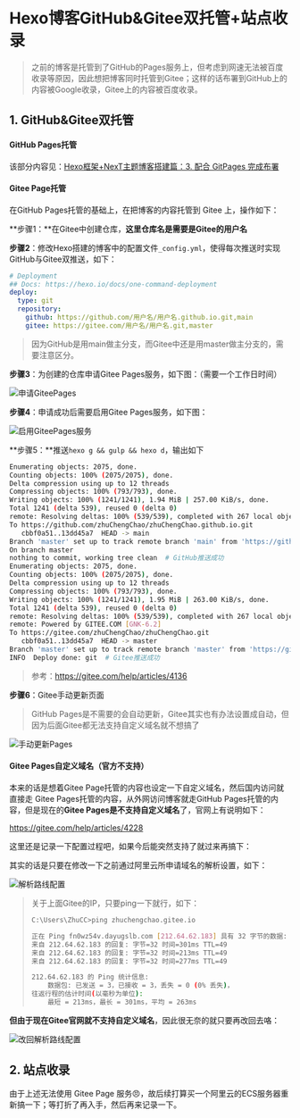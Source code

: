 # Hexo博客GitHub&Gitee双托管+站点收录

> 之前的博客是托管到了GitHub的Pages服务上，但考虑到网速无法被百度收录等原因，因此想把博客同时托管到Gitee；这样的话布署到GitHub上的内容被Google收录，Gitee上的内容被百度收录。

## 1. GitHub&Gitee双托管

#### GitHub Pages托管

该部分内容见：[Hexo框架+NexT主题博客搭建篇：3. 配合 GitPages 完成布署](https://xianyuchao.cn/2021/11/14/%E7%8E%AF%E5%A2%83%E9%85%8D%E7%BD%AE/Hexo%E6%A1%86%E6%9E%B6+NexT%E4%B8%BB%E9%A2%98%E5%8D%9A%E5%AE%A2%E6%90%AD%E5%BB%BA%E7%AF%87/)

#### Gitee Page托管

在GitHub Pages托管的基础上，在把博客的内容托管到 Gitee 上，操作如下：

**步骤1：**在Gitee中创建仓库，**这里仓库名是需要是Gitee的用户名**

**步骤2**：修改Hexo搭建的博客中的配置文件`_config.yml`，使得每次推送时实现GitHub与Gitee双推送，如下：

```yml
# Deployment
## Docs: https://hexo.io/docs/one-command-deployment
deploy:
  type: git
  repository: 
    github: https://github.com/用户名/用户名.github.io.git,main
    gitee: https://gitee.com/用户名/用户名.git,master
```

> 因为GitHub是用main做主分支，而Gitee中还是用master做主分支的，需要注意区分。

**步骤3**：为创建的仓库申请Gitee Pages服务，如下图：（需要一个工作日时间）

![申请GiteePages](https://xycnotes.oss-cn-hangzhou.aliyuncs.com/img/202206251723010.PNG)

**步骤4**：申请成功后需要启用Gitee Pages服务，如下图：

![启用GiteePages服务](https://xycnotes.oss-cn-hangzhou.aliyuncs.com/img/202206251723865.PNG)

**步骤5：**推送`hexo g && gulp && hexo d`，输出如下

```bash
Enumerating objects: 2075, done.
Counting objects: 100% (2075/2075), done.
Delta compression using up to 12 threads
Compressing objects: 100% (793/793), done.
Writing objects: 100% (1241/1241), 1.94 MiB | 257.00 KiB/s, done.
Total 1241 (delta 539), reused 0 (delta 0)
remote: Resolving deltas: 100% (539/539), completed with 267 local objects.
To https://github.com/zhuChengChao/zhuChengChao.github.io.git
   cbbf0a51..13dd45a7  HEAD -> main
Branch 'master' set up to track remote branch 'main' from 'https://github.com/xxx/xxx.github.io.git'.
On branch master
nothing to commit, working tree clean  # GitHub推送成功
Enumerating objects: 2075, done.
Counting objects: 100% (2075/2075), done.
Delta compression using up to 12 threads
Compressing objects: 100% (793/793), done.
Writing objects: 100% (1241/1241), 1.95 MiB | 263.00 KiB/s, done.
Total 1241 (delta 539), reused 0 (delta 0)
remote: Resolving deltas: 100% (539/539), completed with 267 local objects.
remote: Powered by GITEE.COM [GNK-6.2]
To https://gitee.com/zhuChengChao/zhuChengChao.git
   cbbf0a51..13dd45a7  HEAD -> master
Branch 'master' set up to track remote branch 'master' from 'https://gitee.com/xxx/xxx.git'.
INFO  Deploy done: git  # Gitee推送成功
```

> 参考：https://gitee.com/help/articles/4136

**步骤6**：Gitee手动更新页面

> GitHub Pages是不需要的会自动更新，Gitee其实也有办法设置成自动，但因为后面Gitee都无法支持自定义域名就不想搞了

![手动更新Pages](https://xycnotes.oss-cn-hangzhou.aliyuncs.com/img/202206251723035.PNG)

#### Gitee Pages自定义域名（官方不支持）

本来的话是想着Gitee Page托管的内容也设定一下自定义域名，然后国内访问就直接走 Gitee Pages托管的内容，从外网访问博客就走GitHub Pages托管的内容，但是现在的**Gitee Pages是不支持自定义域名**了，官网上有说明如下：

https://gitee.com/help/articles/4228

这里还是记录一下配置过程吧，如果今后能突然支持了就过来再搞下：

其实的话是只要在修改一下之前通过阿里云所申请域名的解析设置，如下：

![解析路线配置](https://xycnotes.oss-cn-hangzhou.aliyuncs.com/img/202206251723893.PNG)

> 关于上面Gitee的IP，只要ping一下就行，如下：
>
> ```bash
> C:\Users\ZhuCC>ping zhuchengchao.gitee.io
> 
> 正在 Ping fn0wz54v.dayugslb.com [212.64.62.183] 具有 32 字节的数据:
> 来自 212.64.62.183 的回复: 字节=32 时间=301ms TTL=49
> 来自 212.64.62.183 的回复: 字节=32 时间=213ms TTL=49
> 来自 212.64.62.183 的回复: 字节=32 时间=277ms TTL=49
> 
> 212.64.62.183 的 Ping 统计信息:
>     数据包: 已发送 = 3，已接收 = 3，丢失 = 0 (0% 丢失)，
> 往返行程的估计时间(以毫秒为单位):
>     最短 = 213ms，最长 = 301ms，平均 = 263ms
> ```

**但由于现在Gitee官网就不支持自定义域名**，因此很无奈的就只要再改回去咯：

![改回解析路线配置](https://xycnotes.oss-cn-hangzhou.aliyuncs.com/img/202206251723294.PNG)

## 2.  站点收录

由于上述无法使用 Gitee Page 服务:angry:，故后续打算买一个阿里云的ECS服务器重新搞一下；等打折了再入手，然后再来记录一下。
